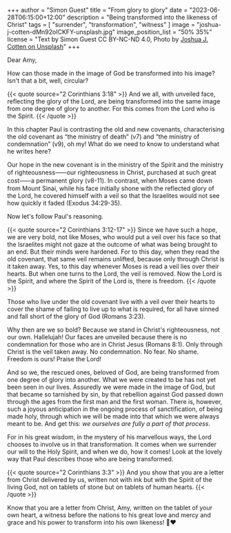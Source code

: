 +++
author = "Simon Guest"
title = "From glory to glory"
date = "2023-06-28T06:15:00+12:00"
description = "Being transformed into the likeness of Christ"
tags = [ "surrender", "transformation", "witness" ]
image = "joshua-j-cotten-dMn92oICKFY-unsplash.jpg"
image_position_list = "50% 35%"
license = "Text by Simon Guest CC BY-NC-ND 4.0, Photo by [Joshua J. Cotten on Unsplash](https://unsplash.com/photos/dMn92oICKFY)"
+++

Dear Amy,

How can those made in the image of God be transformed into his image? Isn't that a bit, well, circular?

{{< quote source="2 Corinthians 3:18" >}}
And we all, with unveiled face, reflecting the glory of the Lord, are being transformed into the same image from one degree of glory to another. For this comes from the Lord who is the Spirit.
{{< /quote >}}

In this chapter Paul is contrasting the old and new covenants, characterising the old covenant as “the ministry of death” (v7) and “the ministry of condemnation” (v9), oh my! What do we need to know to understand what he writes here?

Our hope in the new covenant is in the ministry of the Spirit and the ministry of righteousness⸺our righteousness in Christ, purchased at such great cost⸺a permanent glory (v8-11). In contrast, when Moses came down from Mount Sinai, while his face initially shone with the reflected glory of the Lord, he covered himself with a veil so that the Israelites would not see how quickly it faded (Exodus 34:29-35).

Now let's follow Paul's reasoning.

{{< quote source="2 Corinthians 3:12-17" >}}
Since we have such a hope, we are very bold, not like Moses, who would put a veil over his face so that the Israelites might not gaze at the outcome of what was being brought to an end. But their minds were hardened. For to this day, when they read the old covenant, that same veil remains unlifted, because only through Christ is it taken away. Yes, to this day whenever Moses is read a veil lies over their hearts. But when one turns to the Lord, the veil is removed. Now the Lord is the Spirit, and where the Spirit of the Lord is, there is freedom.
{{< /quote >}}

Those who live under the old covenant live with a veil over their hearts to cover the shame of failing to live up to what is required, for all have sinned and fall short of the glory of God (Romans 3:23).

Why then are we so bold? Because we stand in Christ's righteousness, not our own. Hallelujah! Our faces are unveiled because there is no condemnation for those who are in Christ Jesus (Romans 8:1). Only through Christ is the veil taken away. No condemnation. No fear. No shame. Freedom is ours! Praise the Lord!

And so we, the rescued ones, beloved of God, are being transformed from one degree of glory into another. What we were created to be has not yet been seen in our lives. Assuredly we were made in the image of God, but that became so tarnished by sin, by that rebellion against God passed down through the ages from the first man and the first woman. There is, however, such a joyous anticipation in the ongoing process of sanctification, of being made holy, through which we will be made into that which we were always meant to be. And get this: _we ourselves are fully a part of that process_.

For in his great wisdom, in the mystery of his marvellous ways, the Lord chooses to involve us in that transformation. It comes when we surrender our will to the Holy Spirit, and when we do, how it comes! Look at the lovely way that Paul describes those who are being transformed.

{{< quote source="2 Corinthians 3:3" >}}
And you show that you are a letter from Christ delivered by us, written not with ink but with the Spirit of the living God, not on tablets of stone but on tablets of human hearts.⁠
{{< /quote >}}

Know that you are a letter from Christ, Amy, written on the tablet of your own heart, a witness before the nations to his great love and mercy and grace and his power to transform into his own likeness! 🙏❤️
